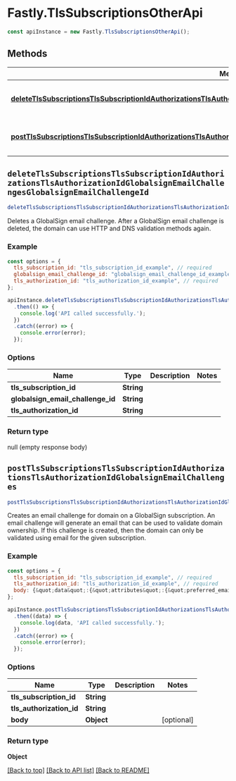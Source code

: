 # Fastly.TlsSubscriptionsOtherApi


```javascript
const apiInstance = new Fastly.TlsSubscriptionsOtherApi();
```
## Methods

Method | Fastly API endpoint | Description
------------- | ------------- | -------------
[**deleteTlsSubscriptionsTlsSubscriptionIdAuthorizationsTlsAuthorizationIdGlobalsignEmailChallengesGlobalsignEmailChallengeId**](TlsSubscriptionsOtherApi.md#deleteTlsSubscriptionsTlsSubscriptionIdAuthorizationsTlsAuthorizationIdGlobalsignEmailChallengesGlobalsignEmailChallengeId) | **DELETE** /tls/subscriptions/{tls_subscription_id}/authorizations/{tls_authorization_id}/globalsign_email_challenges/{globalsign_email_challenge_id} | Delete a GlobalSign email challenge
[**postTlsSubscriptionsTlsSubscriptionIdAuthorizationsTlsAuthorizationIdGlobalsignEmailChallenges**](TlsSubscriptionsOtherApi.md#postTlsSubscriptionsTlsSubscriptionIdAuthorizationsTlsAuthorizationIdGlobalsignEmailChallenges) | **POST** /tls/subscriptions/{tls_subscription_id}/authorizations/{tls_authorization_id}/globalsign_email_challenges | Creates a GlobalSign email challenge.



## `deleteTlsSubscriptionsTlsSubscriptionIdAuthorizationsTlsAuthorizationIdGlobalsignEmailChallengesGlobalsignEmailChallengeId`

```javascript
deleteTlsSubscriptionsTlsSubscriptionIdAuthorizationsTlsAuthorizationIdGlobalsignEmailChallengesGlobalsignEmailChallengeId({ tls_subscription_id, globalsign_email_challenge_id, tls_authorization_id })
```

Deletes a GlobalSign email challenge. After a GlobalSign email challenge is deleted, the domain can use HTTP and DNS validation methods again.

### Example

```javascript
const options = {
  tls_subscription_id: "tls_subscription_id_example", // required
  globalsign_email_challenge_id: "globalsign_email_challenge_id_example", // required
  tls_authorization_id: "tls_authorization_id_example", // required
};

apiInstance.deleteTlsSubscriptionsTlsSubscriptionIdAuthorizationsTlsAuthorizationIdGlobalsignEmailChallengesGlobalsignEmailChallengeId(options)
  .then(() => {
    console.log('API called successfully.');
  })
  .catch((error) => {
    console.error(error);
  });
```

### Options

Name | Type | Description  | Notes
------------- | ------------- | ------------- | -------------
**tls_subscription_id** | **String** |  |
**globalsign_email_challenge_id** | **String** |  |
**tls_authorization_id** | **String** |  |

### Return type

null (empty response body)


## `postTlsSubscriptionsTlsSubscriptionIdAuthorizationsTlsAuthorizationIdGlobalsignEmailChallenges`

```javascript
postTlsSubscriptionsTlsSubscriptionIdAuthorizationsTlsAuthorizationIdGlobalsignEmailChallenges({ tls_subscription_id, tls_authorization_id, [body] })
```

Creates an email challenge for domain on a GlobalSign subscription. An email challenge will generate an email that can be used to validate domain ownership. If this challenge is created, then the domain can only be validated using email for the given subscription.

### Example

```javascript
const options = {
  tls_subscription_id: "tls_subscription_id_example", // required
  tls_authorization_id: "tls_authorization_id_example", // required
  body: {&quot;data&quot;:{&quot;attributes&quot;:{&quot;preferred_email&quot;:&quot;admin@example.com&quot;},&quot;type&quot;:&quot;globalsign_email_challenge&quot;}},
};

apiInstance.postTlsSubscriptionsTlsSubscriptionIdAuthorizationsTlsAuthorizationIdGlobalsignEmailChallenges(options)
  .then((data) => {
    console.log(data, 'API called successfully.');
  })
  .catch((error) => {
    console.error(error);
  });
```

### Options

Name | Type | Description  | Notes
------------- | ------------- | ------------- | -------------
**tls_subscription_id** | **String** |  |
**tls_authorization_id** | **String** |  |
**body** | **Object** |  | [optional]

### Return type

**Object**


[[Back to top]](#) [[Back to API list]](../../README.md#endpoints)
[[Back to README]](../../README.md)
